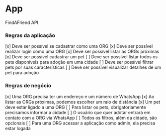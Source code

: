 # App

FindAFriend API

### Regras da aplicação

[x] Deve ser possível se cadastrar como uma ORG
[x] Deve ser possível realizar login como uma ORG
[x] Deve ser possível listar as ORGs próximas
[x] Deve ser possível cadastrar um pet
[ ] Deve ser possível listar todos os pets disponíveis para adoção em uma cidade
[ ] Deve ser possível filtrar pets por suas características
[ ] Deve ser possível visualizar detalhes de um pet para adoção

### Regras de negócio

[x] Uma ORG precisa ter um endereço e um número de WhatsApp
[x] Ao listar as ORGs próximas, podemos escolher um raio de distância
[x] Um pet deve estar ligado a uma ORG
[ ] Para listar os pets, obrigatoriamente precisamos informar a cidade
[ ] O usuário que quer adotar entrará em contato com a ORG via WhatsApp
[ ] Todos os filtros, além da cidade, são opcionais
[ ] Para uma ORG acessar a aplicação como admin, ela precisa estar logada